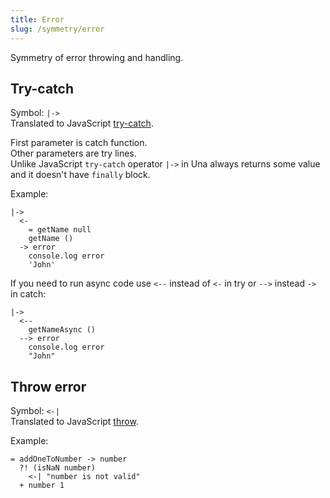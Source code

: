 ```yaml
---
title: Error
slug: /symmetry/error
---
```


Symmetry of error throwing and handling.

## Try-catch

Symbol: `|->` <br/>
Translated to JavaScript [try-catch](https://developer.mozilla.org/en-US/docs/Web/JavaScript/Reference/Statements/try...catch).

First parameter is catch function. <br/>
Other parameters are try lines. <br/>
Unlike JavaScript `try-catch` operator `|->` in Una always returns some value and it doesn't have `finally` block. <br/>

Example:
```
|->
  <-
    = getName null
    getName ()
  -> error
    console.log error
    'John'
```

If you need to run async code use `<--` instead of `<-` in try or `-->` instead `->` in catch:

```
|->
  <--
    getNameAsync ()
  --> error
    console.log error
    "John"
```

## Throw error

Symbol: `<-|` <br/>
Translated to JavaScript [throw](https://developer.mozilla.org/en-US/docs/Web/JavaScript/Reference/Statements/throw).

Example:
```
= addOneToNumber -> number
  ?! (isNaN number)
    <-| "number is not valid"
  + number 1
```

